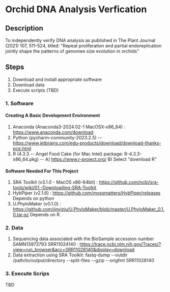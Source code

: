 # Orchid DNA Analysis Verfication

## Description
To independently verify DNA analysis as published in The Plant Journal (2021) 107, 511-524, titled: "Repeat proliferation and partial endoreplication jointly shape the patterns of genomee size evolution in orchids"

## Steps
1. Download and install appropriate software
2. Download data
3. Execute scripts (TBD)


### 1. Software
#### Creating A Basic Development Environment
1. Anaconda (Anaconda3-2024.02-1 MacOSX-x86_64) : https://www.anaconda.com/download
2. Python (pycharm-community-2023.2.5) -- https://www.jetbrains.com/edu-products/download/download-thanks-pce.html
3. R (4.3.3 -- Angel Food Cake (for Mac Intel) package: R-4.3.3-x86_64.pkg) -- A) https://www.r-project.org/   B) Select "download R" 
   
#### Software Needed For This Project
1. SRA Toolkit (v3.1.0 - MacOS x86-64bit)  : https://github.com/ncbi/sra-tools/wiki/01.-Downloading-SRA-Toolkit
2. HybPiper (v2.1.6)   : https://github.com/mossmatters/HybPiper/releases
      Depends on python
3. U.PhyloMaker (v0.1.0) : https://github.com/jinyizju/U.PhyloMaker/blob/master/U.PhyloMaker_0.1.0.tar.gz
      Depends on R.

### 2. Data
1. Sequencing data associated with the BioSample accession number SAMN13973793
   SRR11024140  : https://trace.ncbi.nlm.nih.gov/Traces/?view=run_browser&acc=SRR11028140&display=download
2. Data extraction using SRA Toolkit: fastq-dump --outdir /path/to/output/directory --split-files --gzip --origfmt SRR11028140
   
### 3. Execute Scrips
TBD


